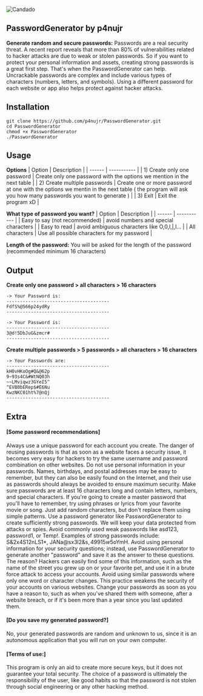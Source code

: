 ![Candado](https://encrypted-tbn0.gstatic.com/images?q=tbn:ANd9GcSobhvECowzgl_kkJrIm2cjKq0G8yoTlqOUZvQyE805KAvGhnkqIW9bpyoAiwcI62a7VsU&usqp=CAU)
## PasswordGenerator by p4nujr
**Generate random and secure passwords:**
Passwords are a real security threat. A recent report reveals that more than 80% of vulnerabilities related to hacker attacks are due to weak or stolen passwords. So if you want to protect your personal information and assets, creating strong passwords is a great first step. That's when the PasswordGenerator can help. 
Uncrackable passwords are complex and include various types of characters (numbers, letters, and symbols). Using a different password for each website or app also helps protect against hacker attacks.

## Installation
```
git clone https://github.com/p4nujr/PasswordGenerator.git
cd PasswordGenerator
chmod +x PasswordGenerator
./PasswordGenerator
```
## Usage

**Options**
| Option | Description |
| ------ | ----------- |
| 1) Create only one password |  Create only one password with the options we mention in the next table |
| 2) Create multiple passwords | Create one or more password at one with the options we mentin in the next table ( the program will ask you how many passwords you want to generate ) |
| 3) Exit | Exit the program xD |

**What type of password you want?**
| Option | Description |
| ------ | ----------- |
| Easy to say (not recommended) | avoid numbers and special characters |
| Easy to read | avoid ambiguous characters like O,0,l,|,I... |
| All characters | Use all possible characters for my password |

**Length of the password:**
You will be asked for the length of the password (recommended minimum 16 characters)


## Output

**Create only one password > all characters > 16 characters**
```
-> Your Password is:
--------------------------------------
FdfS%@566p24ydRy
--------------------------------------
```
```
-> Your Password is:
--------------------------------------
3@d!5DbJuG&zmcr#
--------------------------------------
```
**Create multiple passwords > 5 passwords > all characters > 16 characters**
```
-> Your Passwords are:
--------------------------------------
kH0vHKoOg#Q&@62p
9~93s4C&#WtNQ03h
~~LMviqwz3GYeI5^
^EVB0bERep$#E6Nu
KwzNKC01ht%7@nQj
--------------------------------------
```

## Extra
#### [Some password recommendations]
Always use a unique password for each account you create. The danger of reusing passwords is that as soon as a website faces a security issue, it becomes very easy for hackers to try the same username and password combination on other websites.
Do not use personal information in your passwords. Names, birthdays, and postal addresses may be easy to remember, but they can also be easily found on the Internet, and their use as passwords should always be avoided to ensure maximum security.
Make sure passwords are at least 16 characters long and contain letters, numbers, and special characters.
If you're going to create a master password that you'll have to remember, try using phrases or lyrics from your favorite movie or song. Just add random characters, but don't replace them using simple patterns.
Use a password generator like PasswordGenerator to create sufficiently strong passwords. We will keep your data protected from attacks or spies.
Avoid commonly used weak passwords like asd123, password1, or Temp!. Examples of strong passwords include: S&2x4S12nLS1*, JANa@sx3l2&s$, 49915w5$oYmH.
Avoid using personal information for your security questions; instead, use PasswordGenerator to generate another "password" and save it as the answer to these questions. The reason? Hackers can easily find some of this information, such as the name of the street you grew up on or your favorite pet, and use it in a brute force attack to access your accounts.
Avoid using similar passwords where only one word or character changes. This practice weakens the security of your accounts on various websites.
Change your passwords as soon as you have a reason to, such as when you've shared them with someone, after a website breach, or if it's been more than a year since you last updated them.

#### [Do you save my generated password?]
No, your generated passwords are random and unknown to us, since it is an autonomous application that you will run on your own computer.

#### [Terms of use:]
This program is only an aid to create more secure keys, but it does not guarantee your total security. The choice of a password is ultimately the responsibility of the user, like good habits so that the password is not stolen through social engineering or any other hacking method.
